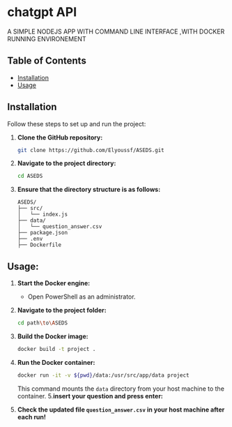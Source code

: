 # chatgpt API



A SIMPLE NODEJS APP WITH COMMAND LINE INTERFACE ,WITH DOCKER RUNNING ENVIRONEMENT

## Table of Contents

- [Installation](#installation)
- [Usage](#usage)

## Installation

Follow these steps to set up and run the project:

1. **Clone the GitHub repository:**

    ```bash
    git clone https://github.com/Elyoussf/ASEDS.git
    ```

2. **Navigate to the project directory:**

    ```bash
    cd ASEDS
    ```

3. **Ensure that the directory structure is as follows:**

    ```
    ASEDS/
    ├── src/
    │   └── index.js
    ├── data/
    │   └── question_answer.csv
    ├── package.json
    ├── .env
    ├── Dockerfile
    ```
## Usage:
1. **Start the Docker engine:**

    - Open PowerShell as an administrator.

2. **Navigate to the project folder:**

    ```bash
    cd path\to\ASEDS
    ```

3. **Build the Docker image:**

    ```bash
    docker build -t project .
    ```

4. **Run the Docker container:**

    ```bash
    docker run -it -v ${pwd}/data:/usr/src/app/data project
    ```

    This command mounts the `data` directory from your host machine to the container.
5.**insert your question and press enter:**
6. **Check the updated file `question_answer.csv` in your host machine after each run!**




